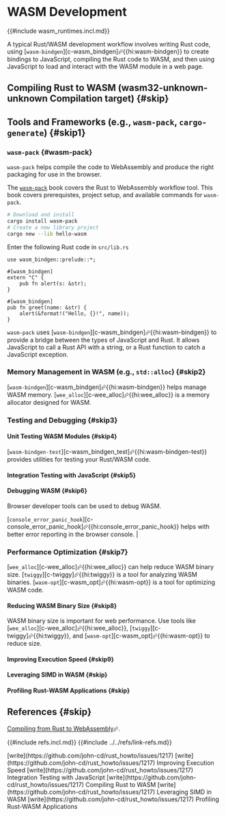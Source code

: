 # WASM Development

{{#include wasm_runtimes.incl.md}}

A typical Rust/WASM development workflow involves writing Rust code, using [`wasm-bindgen`][c-wasm_bindgen]⮳{{hi:wasm-bindgen}} to create bindings to JavaScript, compiling the Rust code to WASM, and then using JavaScript to load and interact with the WASM module in a web page.

## Compiling Rust to WASM (wasm32-unknown-unknown Compilation target) {#skip}

## Tools and Frameworks (e.g., `wasm-pack`, `cargo-generate`) {#skip1}

### `wasm-pack` {#wasm-pack}

`wasm-pack` helps compile the code to WebAssembly and produce the right packaging for use in the browser.

The [`wasm-pack`](https://rustwasm.github.io/docs/wasm-pack) book covers the Rust to WebAssembly workflow tool. This book covers prerequistes, project setup, and available commands for `wasm-pack`.

```sh
# Download and install
cargo install wasm-pack
# Create a new library project
cargo new --lib hello-wasm
```

Enter the following Rust code in `src/lib.rs`

```rust,editable
use wasm_bindgen::prelude::*;

#[wasm_bindgen]
extern "C" {
    pub fn alert(s: &str);
}

#[wasm_bindgen]
pub fn greet(name: &str) {
    alert(&format!("Hello, {}!", name));
}
```

`wasm-pack` uses [`wasm-bindgen`][c-wasm_bindgen]⮳{{hi:wasm-bindgen}} to provide a bridge between the types of JavaScript and Rust. It allows JavaScript to call a Rust API with a string, or a Rust function to catch a JavaScript exception.

### Memory Management in WASM (e.g., `std::alloc`) {#skip2}

[`wasm-bindgen`][c-wasm_bindgen]⮳{{hi:wasm-bindgen}} helps manage WASM memory. [`wee_alloc`][c-wee_alloc]⮳{{hi:wee_alloc}} is a memory allocator designed for WASM.

### Testing and Debugging {#skip3}

#### Unit Testing WASM Modules {#skip4}

[`wasm-bindgen-test`][c-wasm_bindgen_test]⮳{{hi:wasm-bindgen-test}} provides utilities for testing your Rust/WASM code.

#### Integration Testing with JavaScript {#skip5}

#### Debugging WASM {#skip6}

Browser developer tools can be used to debug WASM.

[`console_error_panic_hook`][c-console_error_panic_hook]⮳{{hi:console_error_panic_hook}} helps with better error reporting in the browser console. |

### Performance Optimization {#skip7}

[`wee_alloc`][c-wee_alloc]⮳{{hi:wee_alloc}} can help reduce WASM binary size. [`twiggy`][c-twiggy]⮳{{hi:twiggy}} is a tool for analyzing WASM binaries. [`wasm-opt`][c-wasm_opt]⮳{{hi:wasm-opt}} is a tool for optimizing WASM code.

#### Reducing WASM Binary Size {#skip8}

WASM binary size is important for web performance. Use tools like [`wee_alloc`][c-wee_alloc]⮳{{hi:wee_alloc}}, [`twiggy`][c-twiggy]⮳{{hi:twiggy}}, and [`wasm-opt`][c-wasm_opt]⮳{{hi:wasm-opt}} to reduce size.

#### Improving Execution Speed {#skip9}

#### Leveraging SIMD in WASM {#skip}

#### Profiling Rust-WASM Applications {#skip}

## References {#skip}

[Compiling from Rust to WebAssembly](https://developer.mozilla.org/en-US/docs/WebAssembly/Guides/Rust_to_Wasm)⮳.

{{#include refs.incl.md}}
{{#include ../../refs/link-refs.md}}

<div class="hidden">
[write](https://github.com/john-cd/rust_howto/issues/1217)
[write](https://github.com/john-cd/rust_howto/issues/1217) Improving Execution Speed
[write](https://github.com/john-cd/rust_howto/issues/1217) Integration Testing with JavaScript
[write](https://github.com/john-cd/rust_howto/issues/1217) Compiling Rust to WASM
[write](https://github.com/john-cd/rust_howto/issues/1217) Leveraging SIMD in WASM
[write](https://github.com/john-cd/rust_howto/issues/1217) Profiling Rust-WASM Applications
</div>
